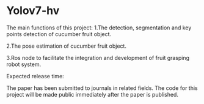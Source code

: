 # Yolov7-hv
The main functions of this project:
1.The detection, segmentation and key points detection of cucumber fruit object.

2.The pose estimation of cucumber fruit object.

3.Ros node to facilitate the integration and development of fruit grasping robot system.


Expected release time:

The paper has been submitted to journals in related fields. The code for this project will be made public immediately after the paper is published.
